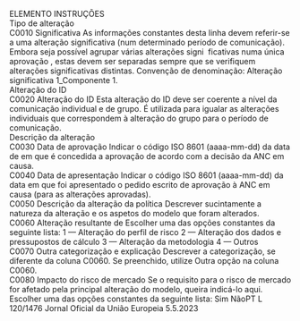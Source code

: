 
ELEMENTO  INSTRUÇÕES  
Tipo de alteração  
C0010  Significativa  As informações constantes desta linha devem referir-se a uma alteração significativa (num 
determinado período de comunicação). Embora seja possível agrupar várias alterações signi ­
ficativas numa única  aprovação , estas devem ser separadas sempre que se verifiquem alterações 
significativas distintas. Convenção de denominação: Alteração significativa 1_Componente 1.  
Alteração do ID  
C0020  Alteração do ID  Esta alteração do ID deve ser coerente a nível da comunicação individual e de grupo. É 
utilizada para igualar as alterações individuais que correspondem à alteração do grupo para o 
período de comunicação.  
Descrição da alteração  
C0030  Data de aprovação  Indicar o código ISO 8601 (aaaa-mm-dd) da data de em que é concedida a aprovação de 
acordo com a decisão da ANC em causa.  
C0040  Data de apresentação  Indicar o código ISO 8601 (aaaa-mm-dd) da data em que foi apresentado o pedido escrito de 
aprovação à ANC em causa (para as alterações aprovadas).  
C0050  Descrição da alteração da 
política  Descrever sucintamente a natureza da alteração e os aspetos do modelo que foram alterados.  
C0060  Alteração resultante de  Escolher uma das opções constantes da seguinte lista: 
1 — Alteração do perfil de risco 
2 — Alteração dos dados e pressupostos de cálculo 
3 — Alteração da metodologia 
4 — Outros  
C0070  Outra categorização e 
explicação  Descrever a categorização, se diferente da coluna C0060. Se preenchido, utilize Outra opção 
na coluna C0060.  
C0080  Impacto do risco de 
mercado  Se o requisito para o risco de mercado for afetado pela principal alteração do modelo, queira 
indicá-lo aqui. Escolher uma das opções constantes da seguinte lista: 
Sim 
NãoPT  L 120/1476 Jornal Oficial da União Europeia 5.5.2023